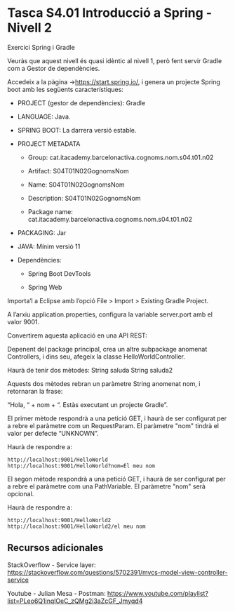 # Tasca S4.01 Introducció a Spring - Nivell 2

Exercici Spring i Gradle

Veuràs que aquest nivell és quasi idèntic al nivell 1, però fent servir Gradle com a Gestor de dependències.

Accedeix a la pàgina ->https://start.spring.io/, i genera un projecte Spring boot amb les següents característiques:

- PROJECT (gestor de dependències): Gradle

- LANGUAGE: Java.

- SPRING BOOT: La darrera versió estable.

- PROJECT METADATA

  - Group: cat.itacademy.barcelonactiva.cognoms.nom.s04.t01.n02

  - Artifact: S04T01N02GognomsNom

  - Name: S04T01N02GognomsNom

  - Description: S04T01N02GognomsNom

  - Package name: cat.itacademy.barcelonactiva.cognoms.nom.s04.t01.n02

- PACKAGING: Jar

- JAVA: Mínim versió 11 

- Dependències:

  - Spring Boot DevTools

  - Spring Web


Importa’l a Eclipse amb l’opció File > Import > Existing Gradle Project.

A l’arxiu application.properties, configura la variable server.port amb el valor 9001.

Convertirem aquesta aplicació en una API REST:

Depenent del package principal, crea un altre subpackage anomenat Controllers, i dins seu, afegeix la classe HelloWorldController.

Haurà de tenir dos mètodes:
    String saluda
    String saluda2

Aquests dos mètodes rebran un paràmetre String anomenat nom, i retornaran la frase:

“Hola, “ + nom + “. Estàs executant un projecte Gradle”.


El primer mètode respondrà a una petició GET, i haurà de ser configurat per a rebre el paràmetre com un RequestParam. El paràmetre "nom" tindrà el valor per defecte “UNKNOWN”.

Haurà de respondre a:

    http://localhost:9001/HelloWorld
    http://localhost:9001/HelloWorld?nom=El meu nom

El segon mètode respondrà a una petició GET, i haurà de ser configurat per a rebre el paràmetre com una PathVariable. El paràmetre "nom" serà opcional.

Haurà de respondre a:

    http://localhost:9001/HelloWorld2
    http://localhost:9001/HelloWorld2/el meu nom

## Recursos adicionales

StackOverflow - Service layer: https://stackoverflow.com/questions/5702391/mvcs-model-view-controller-service

Youtube - Julian Mesa - Postman: https://www.youtube.com/playlist?list=PLeo6Q1inqlOeC_zQMg2i3aZcGF_Jmyqd4
